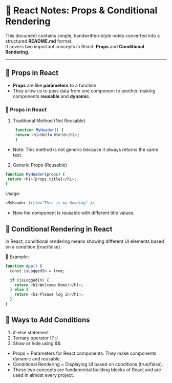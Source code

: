 # 🌟 React Notes: Props & Conditional Rendering

This document contains simple, handwritten-style notes converted into a structured **README.md** format.  
It covers two important concepts in React: **Props** and **Conditional Rendering**.

---

## 📌 Props in React

- **Props** are like **parameters** to a function.  
- They allow us to pass data from one component to another, making components **reusable** and **dynamic**.

### 🔹 Props in React
1. Traditional Method (Not Reusable)
   ```bash
    function MyHeader() {
    return <h1>Hello World</h1>;
    }
   ```

- Note: This method is not generic because it always returns the same text.

2. Generic Props (Reusable)
 ```bash
function MyHeader(props) {
  return <h1>{props.title}</h1>;
}
```

Usage:
```bash
<MyHeader title="This is my Heading" />
```

- Now the component is reusable with different title values.

## 📌 Conditional Rendering in React
In React, conditional rendering means showing different UI elements based on a condition (true/false).

🔹 Example:
```bash
function App() {
  const isLoggedIn = true;

  if (isLoggedIn) {
    return <h1>Welcome Home!</h1>;
  } else {
    return <h1>Please log in</h1>;
  }
}
```

## 🔹 Ways to Add Conditions

1. if-else statement
2. Ternary operator (? :)
3. Show or hide using &&

- Props = Parameters for React components. They make components dynamic and reusable.
- Conditional Rendering = Displaying UI based on conditions (true/false).
- These two concepts are fundamental building blocks of React and are used in almost every project.
